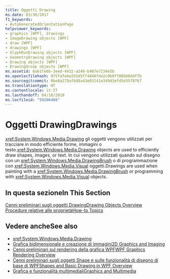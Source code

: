 ```yaml
---
title: Oggetti Drawing
ms.date: 03/30/2017
f1_keywords:
- AutoGeneratedOrientationPage
helpviewer_keywords:
- graphics [WPF], drawings
- ImageDrawing objects [WPF]
- draw [WPF]
- drawings [WPF]
- GlyphRunDrawing objects [WPF]
- GeometryDrawing objects [WPF]
- Drawing objects [WPF]
- DrawingGroup objects [WPF]
ms.assetid: 6ab1fe6b-3eed-4432-a248-b487e7234e5b
ms.openlocfilehash: 975fafebe255d5ff4848fde2c0b0ff08b68d4f7b
ms.sourcegitcommit: 0be8a279af6d8a43e03141e349d3efd5d35f8767
ms.translationtype: HT
ms.contentlocale: it-IT
ms.lasthandoff: 04/18/2019
ms.locfileid: "59206408"
---
```

# <a name="drawings"></a><span data-ttu-id="dd3be-102">Oggetti Drawing</span><span class="sxs-lookup"><span data-stu-id="dd3be-102">Drawings</span></span>
<span data-ttu-id="dd3be-103"><xref:System.Windows.Media.Drawing> gli oggetti vengono utilizzati per tracciare in modo efficiente forme, immagini o testo.</span><span class="sxs-lookup"><span data-stu-id="dd3be-103"><xref:System.Windows.Media.Drawing> objects are used to efficiently draw shapes, images, or text.</span></span> <span data-ttu-id="dd3be-104">In cui vengono utilizzati quando sul disegno con un <xref:System.Windows.Media.DrawingBrush> o di programmazione con <xref:System.Windows.Media.Visual> oggetti.</span><span class="sxs-lookup"><span data-stu-id="dd3be-104">Drawings are used when painting with a <xref:System.Windows.Media.DrawingBrush> or programming with <xref:System.Windows.Media.Visual> objects.</span></span>  
  
## <a name="in-this-section"></a><span data-ttu-id="dd3be-105">In questa sezione</span><span class="sxs-lookup"><span data-stu-id="dd3be-105">In This Section</span></span>  
 [<span data-ttu-id="dd3be-106">Cenni preliminari sugli oggetti Drawing</span><span class="sxs-lookup"><span data-stu-id="dd3be-106">Drawing Objects Overview</span></span>](drawing-objects-overview.md)  
  [<span data-ttu-id="dd3be-107">Procedure relative alle proprietà</span><span class="sxs-lookup"><span data-stu-id="dd3be-107">How-to Topics</span></span>](drawings-how-to-topics.md)  
  
## <a name="see-also"></a><span data-ttu-id="dd3be-108">Vedere anche</span><span class="sxs-lookup"><span data-stu-id="dd3be-108">See also</span></span>

- <xref:System.Windows.Media.Drawing>
- [<span data-ttu-id="dd3be-109">Grafica bidimensionale e creazione di immagini</span><span class="sxs-lookup"><span data-stu-id="dd3be-109">2D Graphics and Imaging</span></span>](../advanced/optimizing-performance-2d-graphics-and-imaging.md)
- [<span data-ttu-id="dd3be-110">Cenni preliminari sul rendering della grafica WPF</span><span class="sxs-lookup"><span data-stu-id="dd3be-110">WPF Graphics Rendering Overview</span></span>](wpf-graphics-rendering-overview.md)
- [<span data-ttu-id="dd3be-111">Cenni preliminari sugli oggetti Shape e sulle funzionalità di disegno di base di WPF</span><span class="sxs-lookup"><span data-stu-id="dd3be-111">Shapes and Basic Drawing in WPF Overview</span></span>](shapes-and-basic-drawing-in-wpf-overview.md)
- [<span data-ttu-id="dd3be-112">Grafica e funzionalità multimediali</span><span class="sxs-lookup"><span data-stu-id="dd3be-112">Graphics and Multimedia</span></span>](index.md)
